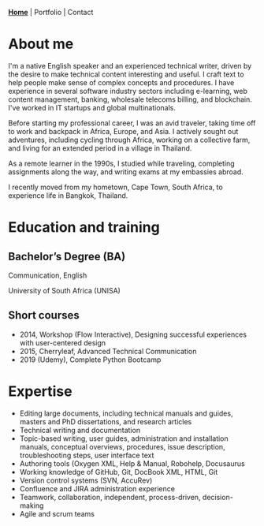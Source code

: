 
[**Home**](https://carolynduangprom.github.io/) | Portfolio | Contact

# About me

I'm a native English speaker and an experienced technical writer, driven by the desire to make technical content interesting and useful.
I craft text to help people make sense of complex concepts and procedures. I have experience in several software industry sectors including e-learning, web content management, banking, wholesale telecoms billing, and blockchain. I've worked in IT startups and global multinationals.

Before starting my professional career, I was an avid traveler, taking time off to work and backpack in Africa, Europe, and Asia. I actively sought out adventures, including cycling through Africa, working on a collective farm, and living for an extended period in a village in Thailand. 

As a remote learner in the 1990s, I studied while traveling, completing assignments along the way, and writing exams at my embassies abroad. 

I recently moved from my hometown, Cape Town, South Africa, to experience life in Bangkok, Thailand. 


# Education and training
## Bachelor’s Degree (BA)

Communication, English

University of South Africa (UNISA)

## Short courses
* 2014, Workshop (Flow Interactive), Designing successful experiences with user-centered design
* 2015, Cherryleaf, Advanced Technical Communication
* 2019 (Udemy), Complete Python Bootcamp


# Expertise
* Editing large documents, including technical manuals and guides, masters and PhD dissertations, and research articles
* Technical writing and documentation
* Topic-based writing, user guides, administration and installation manuals, conceptual overviews, procedures, issue description, troubleshooting steps, user interface text
* Authoring tools (Oxygen XML, Help & Manual, Robohelp, Docusaurus
* Working knowledge of GitHub, Git, DocBook XML, HTML, Git
* Version control systems (SVN, AccuRev)
*	Confluence and JIRA administration experience
*	Teamwork, collaboration, independent, process-driven, decision-making
*	Agile and scrum teams

